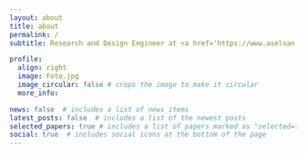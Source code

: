 ```yaml
---
layout: about
title: about
permalink: /
subtitle: Research and Design Engineer at <a href='https://www.aselsan.com/en'>aselsan</a>.

profile:
  align: right
  image: Foto.jpg
  image_circular: false # crops the image to make it circular
  more_info: 

news: false  # includes a list of news items
latest_posts: false  # includes a list of the newest posts
selected_papers: true # includes a list of papers marked as "selected={true}"
social: true  # includes social icons at the bottom of the page
---
```

